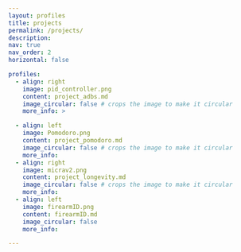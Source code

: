 ```yaml
---
layout: profiles
title: projects
permalink: /projects/
description: 
nav: true
nav_order: 2
horizontal: false

profiles:
  - align: right
    image: pid_controller.png
    content: project_adbs.md
    image_circular: false # crops the image to make it circular
    more_info: >

  - align: left
    image: Pomodoro.png
    content: project_pomodoro.md
    image_circular: false # crops the image to make it circular
    more_info:  
  - align: right
    image: micrav2.png
    content: project_longevity.md
    image_circular: false # crops the image to make it circular
    more_info: 
  - align: left
    image: firearmID.png
    content: firearmID.md
    image_circular: false
    more_info: 

---
```


